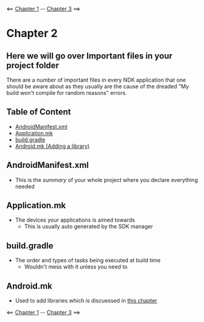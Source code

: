 <== [Chapter 1](https://github.com/sjfricke/Tango-C-NDK-Tutorial/blob/master/Chapter_01.md) -- [Chapter 3](https://github.com/sjfricke/Tango-C-NDK-Tutorial/blob/master/Chapter_03.md) ==>

# Chapter 2

Here we will go over Important files in your project folder
-------

There are a number of important files in every NDK application that one should be aware about as they usually are the cause of the dreaded "My build won't compile for random reasons" errors.

## Table of Content
  - [AndroidManifest.xml](#androidmanifestxml)
  - [Application.mk](#applicationmk)
  - [build.gradle](#buildgradle)
  - [Android.mk (Adding a library)](https://github.com/sjfricke/Tango-C-NDK-Tutorial/blob/master/Chapter_09.md)


## AndroidManifest.xml
* This is the *summary* of your whole project where you declare everything needed

## Application.mk
* The devices your applications is aimed towards
    * This is usually  auto generated by the SDK manager

## build.gradle
* The order and types of tasks being executed at build time
    * Wouldn't mess with it unless you need to    
    
## Android.mk
* Used to add libraries which is discuessed in [this chapter](https://github.com/sjfricke/Tango-C-NDK-Tutorial/blob/master/Chapter_09.md)

    
<== [Chapter 1](https://github.com/sjfricke/Tango-C-NDK-Tutorial/blob/master/Chapter_01.md) -- [Chapter 3](https://github.com/sjfricke/Tango-C-NDK-Tutorial/blob/master/Chapter_03.md) ==>
